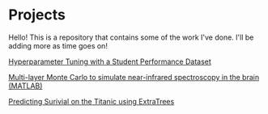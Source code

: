# Projects

Hello! This is a repository that contains some of the work I've done. I'll be adding more as time goes on! 


[Hyperparameter Tuning with a Student Performance Dataset](https://www.kaggle.com/code/christiandeangelis1/hyperparameter-tuning-with-student-performance/notebook)

[Multi-layer Monte Carlo to simulate near-infrared spectroscopy in the brain (MATLAB)](MultiLayerMonteCarlo.m)

[Predicting Surivial on the Titanic using ExtraTrees](/titanic-using-extratrees-my-first-notebook.ipynb)



